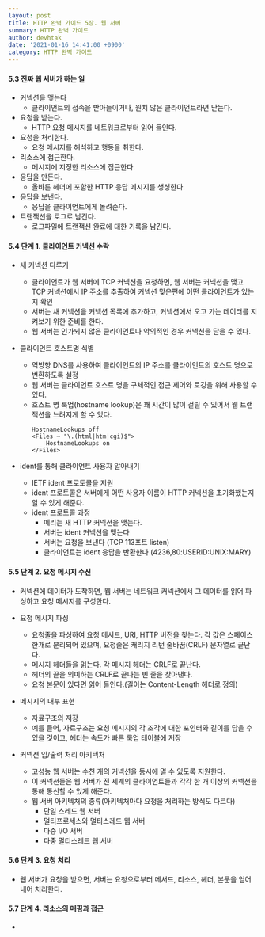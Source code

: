 ```yaml
---
layout: post
title: HTTP 완벽 가이드 5장. 웹 서버
summary: HTTP 완벽 가이드
author: devhtak
date: '2021-01-16 14:41:00 +0900'
category: HTTP 완벽 가이드
---
```


#### 5.3 진짜 웹 서버가 하는 일

- 커넥션을 맺는다
  - 클라이언트의 접속을 받아들이거나, 원치 않은 클라이언트라면 닫는다.
- 요청을 받는다.
  - HTTP 요청 메시지를 네트워크로부터 읽어 들인다.
- 요청을 처리한다.
  - 요청 메시지를 해석하고 행동을 취한다.
- 리소스에 접근한다.
  - 메시지에 지정한 리소스에 접근한다.
- 응답을 만든다.
  - 올바른 헤더에 포함한 HTTP 응답 메시지를 생성한다.
- 응답을 보낸다.
  - 응답을 클라이언트에게 돌려준다.
- 트랜잭션을 로그로 남긴다.
  - 로그파일에 트랜잭션 완료에 대한 기록을 남긴다.
  
#### 5.4 단계 1. 클라이언트 커넥션 수락

- 새 커넥션 다루기
  - 클라이언트가 웹 서버에 TCP 커넥션을 요청하면, 웹 서버는 커넥션을 맺고 TCP 커넥션에서 IP 주소를 추출하여 커넥션 맞은편에 어떤 클라이언트가 있는지 확인
  - 서버는 새 커넥션을 커넥션 목록에 추가하고, 커넥션에서 오고 가는 데이터를 지켜보기 위한 준비를 한다.
  - 웹 서버는 인가되지 않은 클라이언트나 악의적인 경우 커넥션을 닫을 수 있다.
  
- 클라이언트 호스트명 식별
  - 역방향 DNS를 사용하여 클라이언트의 IP 주소를 클라이언트의 호스트 명으로 변환하도록 설정
  - 웹 서버는 클라이언트 호스트 명을 구체적인 접근 제어와 로깅을 위해 사용할 수 있다.
  - 호스트 명 룩업(hostname lookup)은 꽤 시간이 많이 걸릴 수 있어서 웹 트랜잭션을 느려지게 할 수 있다.
    ```
    HostnameLookups off
    <Files ~ "\.(html|htm|cgi)$">
        HostnameLookups on
    </Files>
    ```
    
- ident를 통해 클라이언트 사용자 알아내기
  - IETF ident 프로토콜을 지원
  - ident 프로토콜은 서버에게 어떤 사용자 이름이 HTTP 커넥션을 초기화했는지 알 수 있게 해준다.
  - ident 프로토콜 과정
    - 메리는 새 HTTP 커넥션을 맺는다.
    - 서버는 ident 커넥션을 맺는다
    - 서버는 요청을 보낸다 (TCP 113포트 listen)
    - 클라이언트는 ident 응답을 반환한다 (4236,80:USERID:UNIX:MARY)
    
#### 5.5 단계 2. 요청 메시지 수신

- 커넥션에 데이터가 도착하면, 웹 서버는 네트워크 커넥션에서 그 데이터를 읽어 파싱하고 요청 메시지를 구성한다.
- 요청 메시지 파싱
  - 요청줄을 파싱하여 요청 메서드, URI, HTTP 버전을 찾는다. 각 값은 스페이스 한개로 분리되어 있으며, 요청줄은 캐리지 리턴 줄바꿈(CRLF) 문자열로 끝난다.
  - 메시지 헤더들을 읽는다. 각 메시지 헤더는 CRLF로 끝난다.
  - 헤더의 끝을 의미하는 CRLF로 끝나는 빈 줄을 찾아낸다.
  - 요청 본문이 있다면 읽어 들인다.(길이는 Content-Length 헤더로 정의)
  
- 메시지의 내부 표현
  - 자료구조의 저장
  - 예를 들어, 자료구조는 요청 메시지의 각 조각에 대한 포인터와 길이를 담을 수 있을 것이고, 헤더는 속도가 빠른 룩업 테이블에 저장
  
- 커넥션 입/출력 처리 아키텍처
  - 고성능 웹 서버는 수천 개의 커넥션을 동시에 열 수 있도록 지원한다.
  - 이 커넥션들은 웹 서버가 전 세계의 클라이언트들과 각각 한 개 이상의 커넥션을 통해 통신할 수 있게 해준다.
  - 웹 서버 아키텍처의 종류(아키텍처마다 요청을 처리하는 방식도 다르다)
    - 단일 스레드 웹 서버
    - 멀티프로세스와 멀티스레드 웹 서버
    - 다중 I/O 서버
    - 다중 멀티스레드 웹 서버
    
#### 5.6 단계 3. 요청 처리

- 웹 서버가 요청을 받으면, 서버는 요청으로부터 메서드, 리소스, 헤더, 본문을 얻어내어 처리한다.

#### 5.7 단계 4. 리소스의 매핑과 접근

- 
